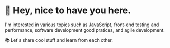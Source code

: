 # 👋  Hey, nice to have you here.

I'm interested in various topics such as JavaScript, front-end testing and performance, software development good pratices, and agile development.

📚 Let's share cool stuff and learn from each other.
